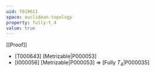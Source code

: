```yaml
---
uid: T019611
space: euclidean-topology
property: fully-t_4
value: true
---
```

[[Proof]]

* [T000643] [Metrizable|P000053]
* [I000056] [Metrizable|P000053] => [Fully $T_4$|P000035]

